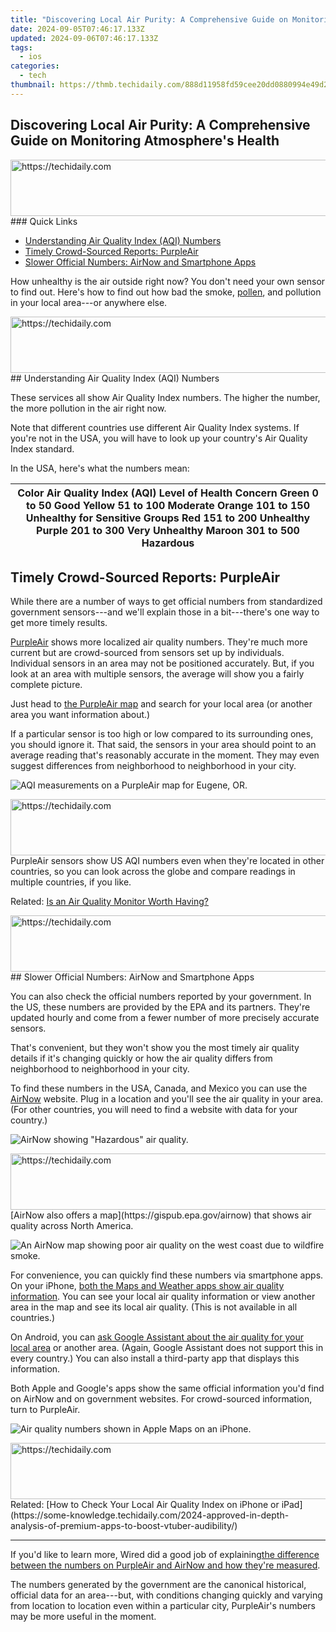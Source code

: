 ```yaml
---
title: "Discovering Local Air Purity: A Comprehensive Guide on Monitoring Atmosphere's Health"
date: 2024-09-05T07:46:17.133Z
updated: 2024-09-06T07:46:17.133Z
tags:
  - ios
categories:
  - tech
thumbnail: https://thmb.techidaily.com/888d11958fd59cee20dd0880994e49d2be75696460e14e09acd5a7ef9a37fabd.jpg
---
```


## Discovering Local Air Purity: A Comprehensive Guide on Monitoring Atmosphere's Health

<!-- affiliate ads begin -->
<a href="https://appsumo.8odi.net/c/5597632/2105860/7443" target="_top" id="2105860">
  <img src="//a.impactradius-go.com/display-ad/7443-2105860" border="0" alt="https://techidaily.com" width="728" height="90"/>
</a>
<img height="0" width="0" src="https://appsumo.8odi.net/i/5597632/2105860/7443" style="position:absolute;visibility:hidden;" border="0" />
<!-- affiliate ads end -->
### Quick Links

* [Understanding Air Quality Index (AQI) Numbers](https://www.howtogeek.com/690591/how-to-check-the-air-quality-near-you-or-anywhere/#understanding-air-quality-index-aqi-numbers)
* [Timely Crowd-Sourced Reports: PurpleAir](https://youtube-stream.techidaily.com/2024-approved-maximize-view-count-responsibly-legal-avenues-to-a-million-fans/)
* [Slower Official Numbers: AirNow and Smartphone Apps](https://facebook-video-content.techidaily.com/updated-from-free-posts-to-fiscal-success-fb-pages-profit-playbook-for-2024/)

 How unhealthy is the air outside right now? You don't need your own sensor to find out. Here's how to find out how bad the smoke, [pollen](https://youtube-webster.techidaily.com/024-approved-mind-matters-top-educational-youtube-picks/), and pollution in your local area---or anywhere else.

<!-- affiliate ads begin -->
<a href="https://review-au.sjv.io/c/5597632/2098702/14409" target="_top" id="2098702">
  <img src="//a.impactradius-go.com/display-ad/14409-2098702" border="0" alt="https://techidaily.com" width="728" height="90"/>
</a>
<img height="0" width="0" src="https://review-au.sjv.io/i/5597632/2098702/14409" style="position:absolute;visibility:hidden;" border="0" />
<!-- affiliate ads end -->
##  Understanding Air Quality Index (AQI) Numbers

 These services all show Air Quality Index numbers. The higher the number, the more pollution in the air right now.

 Note that different countries use different Air Quality Index systems. If you're not in the USA, you will have to look up your country's Air Quality Index standard.

 In the USA, here's what the numbers mean:

| **Color** **Air Quality Index (AQI)** **Level of Health Concern**  Green  0 to 50  Good  Yellow  51 to 100  Moderate  Orange  101 to 150  Unhealthy for Sensitive Groups  Red  151 to 200  Unhealthy  Purple  201 to 300  Very Unhealthy  Maroon  301 to 500  Hazardous |
| ----------------------------------------------------------------------------------------------------------------------------------------------------------------------------------------------------------------------------------------------------------------------- |

##  Timely Crowd-Sourced Reports: PurpleAir

 While there are a number of ways to get official numbers from standardized government sensors---and we'll explain those in a bit---there's one way to get more timely results.

[PurpleAir](https://www2.purpleair.com/) shows more localized air quality numbers. They're much more current but are crowd-sourced from sensors set up by individuals. Individual sensors in an area may not be positioned accurately. But, if you look at an area with multiple sensors, the average will show you a fairly complete picture.

 Just head to [the PurpleAir map](https://www.purpleair.com/map) and search for your local area (or another area you want information about.)

 If a particular sensor is too high or low compared to its surrounding ones, you should ignore it. That said, the sensors in your area should point to an average reading that's reasonably accurate in the moment. They may even suggest differences from neighborhood to neighborhood in your city.

![AQI measurements on a PurpleAir map for Eugene, OR.](https://static1.howtogeekimages.com/wordpress/wp-content/uploads/2020/09/purpleair-eugene.png) 

<!-- affiliate ads begin -->
<a href="https://appsumo.8odi.net/c/5597632/2130875/7443" target="_top" id="2130875">
  <img src="//a.impactradius-go.com/display-ad/7443-2130875" border="0" alt="https://techidaily.com" width="728" height="90"/>
</a>
<img height="0" width="0" src="https://appsumo.8odi.net/i/5597632/2130875/7443" style="position:absolute;visibility:hidden;" border="0" />
<!-- affiliate ads end -->
 PurpleAir sensors show US AQI numbers even when they're located in other countries, so you can look across the globe and compare readings in multiple countries, if you like.

Related: [Is an Air Quality Monitor Worth Having?](https://pokemon-go-android.techidaily.com/in-2024-pokemon-go-error-12-failed-to-detect-location-on-honor-magic-6-pro-drfone-by-drfone-virtual-android/) 

<!-- affiliate ads begin -->
<a href="https://imp.i357552.net/c/5597632/1006793/11832" target="_top" id="1006793">
  <img src="//a.impactradius-go.com/display-ad/11832-1006793" border="0" alt="https://techidaily.com" width="728" height="90"/>
</a>
<img height="0" width="0" src="https://imp.i357552.net/i/5597632/1006793/11832" style="position:absolute;visibility:hidden;" border="0" />
<!-- affiliate ads end -->
##  Slower Official Numbers: AirNow and Smartphone Apps

 You can also check the official numbers reported by your government. In the US, these numbers are provided by the EPA and its partners. They're updated hourly and come from a fewer number of more precisely accurate sensors.

 That's convenient, but they won't show you the most timely air quality details if it's changing quickly or how the air quality differs from neighborhood to neighborhood in your city.

 To find these numbers in the USA, Canada, and Mexico you can use the [AirNow](https://www.airnow.gov/) website. Plug in a location and you'll see the air quality in your area. (For other countries, you will need to find a website with data for your country.)

![AirNow showing &quot;Hazardous&quot; air quality.](https://static1.howtogeekimages.com/wordpress/wp-content/uploads/2020/09/aqi-eugene-airnow.png) 

<!-- affiliate ads begin -->
<a href="https://coinrule.sjv.io/c/5597632/1958378/18409" target="_top" id="1958378">
  <img src="//a.impactradius-go.com/display-ad/18409-1958378" border="0" alt="https://techidaily.com" width="728" height="90"/>
</a>
<img height="0" width="0" src="https://coinrule.sjv.io/i/5597632/1958378/18409" style="position:absolute;visibility:hidden;" border="0" />
<!-- affiliate ads end -->
[AirNow also offers a map](https://gispub.epa.gov/airnow) that shows air quality across North America.

![An AirNow map showing poor air quality on the west coast due to wildfire smoke.](https://static1.howtogeekimages.com/wordpress/wp-content/uploads/2020/09/airnow-map-showing-pollution-on-the-west-coast.jpg) 

 For convenience, you can quickly find these numbers via smartphone apps. On your iPhone, [both the Maps and Weather apps show air quality information](https://some-knowledge.techidaily.com/2024-approved-in-depth-analysis-of-premium-apps-to-boost-vtuber-audibility/). You can see your local air quality information or view another area in the map and see its local air quality. (This is not available in all countries.)

 On Android, you can [ask Google Assistant about the air quality for your local area](https://tech-hub.techidaily.com/bring-googles-chatbot-to-your-apple-devices-learn-about-the-newest-ios-integration/) or another area. (Again, Google Assistant does not support this in every country.) You can also install a third-party app that displays this information.

 Both Apple and Google's apps show the same official information you'd find on AirNow and on government websites. For crowd-sourced information, turn to PurpleAir.

![Air quality numbers shown in Apple Maps on an iPhone.](https://static1.howtogeekimages.com/wordpress/wp-content/uploads/2020/09/aqi-on-apple-maps.png) 

<!-- affiliate ads begin -->
<a href="https://aligracehair.sjv.io/c/5597632/2006960/19272" target="_top" id="2006960">
  <img src="//a.impactradius-go.com/display-ad/19272-2006960" border="0" alt="https://techidaily.com" width="728" height="90"/>
</a>
<img height="0" width="0" src="https://aligracehair.sjv.io/i/5597632/2006960/19272" style="position:absolute;visibility:hidden;" border="0" />
<!-- affiliate ads end -->
Related: [How to Check Your Local Air Quality Index on iPhone or iPad](https://some-knowledge.techidaily.com/2024-approved-in-depth-analysis-of-premium-apps-to-boost-vtuber-audibility/) 

---

 If you'd like to learn more, Wired did a good job of explaining[the difference between the numbers on PurpleAir and AirNow and how they're measured](https://www.wired.com/story/bay-area-just-turned-orange-all-eyes-on-purpleair/).

 The numbers generated by the government are the canonical historical, official data for an area---but, with conditions changing quickly and varying from location to location even within a particular city, PurpleAir's numbers may be more useful in the moment.

<ins class="adsbygoogle"
     style="display:block"
     data-ad-format="autorelaxed"
     data-ad-client="ca-pub-7571918770474297"
     data-ad-slot="1223367746"></ins>



<ins class="adsbygoogle"
     style="display:block"
     data-ad-client="ca-pub-7571918770474297"
     data-ad-slot="8358498916"
     data-ad-format="auto"
     data-full-width-responsive="true"></ins>


